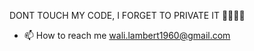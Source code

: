DONT TOUCH MY CODE, I FORGET TO PRIVATE IT 🙏🙏🙏🙏



- 📫 How to reach me wali.lambert1960@gmail.com



